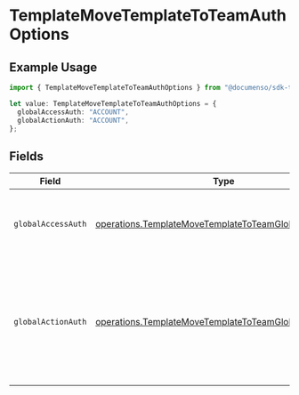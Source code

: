 # TemplateMoveTemplateToTeamAuthOptions

## Example Usage

```typescript
import { TemplateMoveTemplateToTeamAuthOptions } from "@documenso/sdk-typescript/models/operations";

let value: TemplateMoveTemplateToTeamAuthOptions = {
  globalAccessAuth: "ACCOUNT",
  globalActionAuth: "ACCOUNT",
};
```

## Fields

| Field                                                                                                                               | Type                                                                                                                                | Required                                                                                                                            | Description                                                                                                                         |
| ----------------------------------------------------------------------------------------------------------------------------------- | ----------------------------------------------------------------------------------------------------------------------------------- | ----------------------------------------------------------------------------------------------------------------------------------- | ----------------------------------------------------------------------------------------------------------------------------------- |
| `globalAccessAuth`                                                                                                                  | [operations.TemplateMoveTemplateToTeamGlobalAccessAuth](../../models/operations/templatemovetemplatetoteamglobalaccessauth.md)      | :heavy_check_mark:                                                                                                                  | The type of authentication required for the recipient to access the document.                                                       |
| `globalActionAuth`                                                                                                                  | [operations.TemplateMoveTemplateToTeamGlobalActionAuth](../../models/operations/templatemovetemplatetoteamglobalactionauth.md)      | :heavy_check_mark:                                                                                                                  | The type of authentication required for the recipient to sign the document. This field is restricted to Enterprise plan users only. |